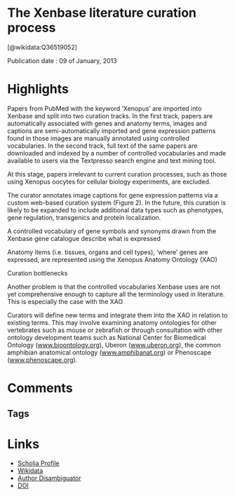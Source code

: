 
The Xenbase literature curation process
=======================================
  
  [@wikidata:Q36519052]  
  
Publication date : 09 of January, 2013  

# Highlights
Papers from PubMed with the keyword ‘Xenopus’ are imported into Xenbase and split into two curation tracks. In the first track, papers are automatically associated with genes and anatomy terms, images and captions are semi-automatically imported and gene expression patterns found in those images are manually annotated using controlled vocabularies. In the second track, full text of the same papers are downloaded and indexed by a number of controlled vocabularies and made available to users via the Textpresso search engine and text mining tool.


At this stage, papers irrelevant to current curation processes, such as those using Xenopus oocytes for cellular biology experiments, are excluded.

The curator annotates image captions for gene expression patterns via a custom web-based curation system (Figure 2). In the future, this curation is likely to be expanded to include additional data types such as phenotypes, gene regulation, transgenics and protein localization.

A controlled vocabulary of gene symbols and synonyms drawn from the Xenbase gene catalogue describe what is expressed

Anatomy items (i.e. tissues, organs and cell types), ‘where’ genes are expressed, are represented using the Xenopus Anatomy Ontology (XAO)

Curation bottlenecks

Another problem is that the controlled vocabularies Xenbase uses are not yet comprehensive enough to capture all the terminology used in literature. This is especially the case with the XAO

Curators will define new terms and integrate them into the XAO in relation to existing terms. This may involve examining anatomy ontologies for other vertebrates such as mouse or zebrafish or through consultation with other ontology development teams such as National Center for Biomedical Ontology (www.bioontology.org), Uberon (www.uberon.org), the common amphibian anatomical ontology (www.amphibanat.org) or Phenoscape (www.phenoscape.org).


# Comments

## Tags

# Links
  
 * [Scholia Profile](https://scholia.toolforge.org/work/Q36519052)  
 * [Wikidata](https://www.wikidata.org/wiki/Q36519052)  
 * [Author Disambiguator](https://author-disambiguator.toolforge.org/work_item_oauth.php?id=Q36519052&batch_id=&match=1&author_list_id=&doit=Get+author+links+for+work)  
 * [DOI](https://doi.org/10.1093/DATABASE/BAS046)  

